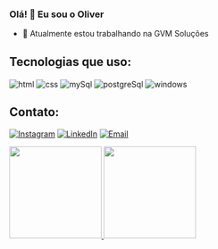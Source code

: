 ### Olá! 👋 Eu sou o Oliver

- 🔭 Atualmente estou trabalhando na GVM Soluções

## Tecnologias que uso:

<div style="display: inline_block">
  <img align="center" alt="html" src="https://img.shields.io/badge/HTML-E34F26?style=for-the-badge&logo=html5&logoColor=white" />
  <img align="center" alt="css" src="https://img.shields.io/badge/CSS-1572B6?style=for-the-badge&logo=css3&logoColor=white" />
  <img align="center" alt="mySql" src="https://img.shields.io/badge/MySQL-005C84?style=for-the-badge&logo=mysql&logoColor=white" />
  <img align="center" alt="postgreSql" src="https://img.shields.io/badge/PostgreSQL-316192?style=for-the-badge&logo=postgresql&logoColor=white" />
  <img align="center" alt="windows" src="https://img.shields.io/badge/Windows-0078D6?style=for-the-badge&logo=windows&logoColor=white" />
</div>

## Contato:

[![Instagram](https://img.shields.io/badge/-Instagram-E4405F?style=for-the-badge&logo=instagram&logoColor=white)](https://instagram.com/oliversorianof/)
[![LinkedIn](https://img.shields.io/badge/-LinkedIn-%23007758?style=for-the-badge&logo=linkedin&logoColor=white)](https://linkedin.com/in/oliversoriano/)
[![Email](https://img.shields.io/badge/-Gmail-%23333?style=for-the-badge&logo=gmail&logoColor=white)](mailto:oliver_soriano@hotmail.com)

<div>
  <a href="https://github.com/oliversoriano">
  <img height="165em" src="https://github-readme-stats.vercel.app/api?username=oliversoriano&show_icons=true&theme=dracula&include_all_commits=true&count_private=true"/>
  <img height="165em" src="https://github-readme-stats.vercel.app/api/top-langs/?username=oliversoriano&layout=compact&langs_count=7&theme=dracula"/>
</div>

<!-- https://dev.to/envoy_/150-badges-for-github-pnk -->
